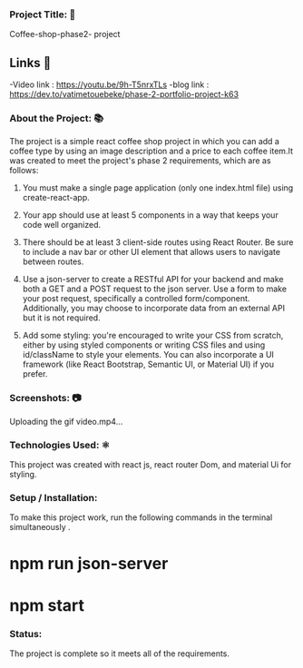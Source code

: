 ### Project Title: 📛

Coffee-shop-phase2- project

## Links 🔗
-Video link :
https://youtu.be/9h-T5nrxTLs
-blog link :
https://dev.to/vatimetouebeke/phase-2-portfolio-project-k63



### About the Project: 📚
The project is a simple react coffee shop project in which you can add a coffee type by using an image description and a price to each coffee item.It was created to meet the project's phase 2 requirements, which are as follows:

1. You must make a single page application (only one index.html
file) using create-react-app.

2. Your app should use at least 5 components in a way that keeps
your code well organized.

3. There should be at least 3 client-side routes using React
Router. Be sure to include a nav bar or other UI element that
allows users to navigate between routes.

4. Use a json-server to create a RESTful API for your backend and
make both a GET and a POST request to the json server. Use a
form to make your post request, specifically a controlled
form/component. Additionally, you may choose to incorporate
data from an external API but it is not required.

5. Add some styling: you're encouraged to write your CSS from
scratch, either by using styled components or writing CSS
files and using id/className to style your elements. You can
also incorporate a UI framework (like React Bootstrap,
Semantic UI, or Material UI) if you prefer.

### Screenshots: 📷


Uploading the gif video.mp4…






### Technologies Used:  ⚛️

 This project was created with react js, react router Dom, and material Ui for styling.

 ### Setup / Installation:

To make this project work, run the following commands in the terminal simultaneously .
  
 # npm run json-server
 # npm start


### Status:

The project is complete so it meets all of the requirements.







